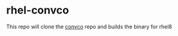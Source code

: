 # rhel-convco

This repo will clone the [convco](https://github.com/convco/convco) repo and builds the binary for rhel8
